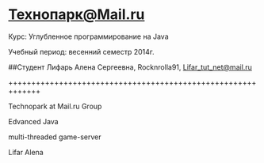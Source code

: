 Технопарк@Mail.ru
============
Курс: Углубленное программирование на Java

Учебный период: весенний семестр 2014г.

##Студент
Лифарь Алена Сергеевна, Rocknrolla91, Lifar_tut_net@mail.ru

+++++++++++++++++++++++++++++++++++++++++++++++++++++++++++++

Technopark at Mail.ru Group

Edvanced Java

multi-threaded game-server

Lifar Alena
